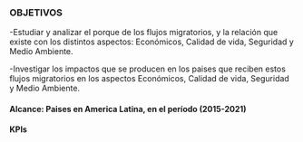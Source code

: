 ### OBJETIVOS

-Estudiar y analizar el porque de los flujos migratorios, y la relación  que existe con los distintos aspectos: Económicos, Calidad de vida, Seguridad y Medio Ambiente.

-Investigar los impactos que se producen en los paises que reciben estos flujos migratorios en los aspectos Económicos, Calidad de vida, Seguridad y Medio Ambiente.

#### Alcance: Paises en America Latina, en el período (2015-2021)

#### KPIs
